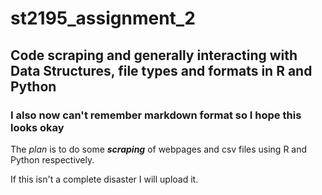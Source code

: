 # st2195_assignment_2

## Code scraping and generally interacting with Data Structures, file types and formats in R and Python 
### I also now can't remember markdown format so I hope this looks okay 

The _plan_ is to do some **_scraping_** of webpages and csv files using R and Python respectively. 

If this isn't a complete disaster I will upload it. 
